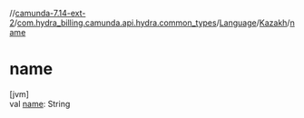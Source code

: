 //[camunda-7.14-ext-2](../../../../index.md)/[com.hydra_billing.camunda.api.hydra.common_types](../../index.md)/[Language](../index.md)/[Kazakh](index.md)/[name](name.md)

# name

[jvm]\
val [name](name.md): String
